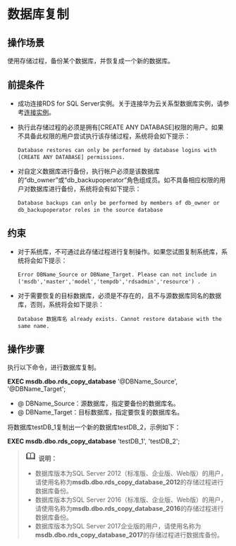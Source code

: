 # 数据库复制<a name="rds_09_0006"></a>

## 操作场景<a name="section4372174493119"></a>

使用存储过程，备份某个数据库，并恢复成一个新的数据库。

## 前提条件<a name="section15742513316"></a>

-   成功连接RDS for SQL Server实例。关于连接华为云关系型数据库实例，请参考[连接实例](https://support.huaweicloud.com/qs-rds/rds_03_0007.html)。
-   执行此存储过程的必须是拥有\[CREATE ANY DATABASE\]权限的用户。如果不具备此权限的用户尝试执行该存储过程，系统将会如下提示：

    ```
    Database restores can only be performed by database logins with [CREATE ANY DATABASE] permissions.
    ```

-   对自定义数据库进行备份，执行帐户必须是该数据库的“db\_owner”或“db\_backupoperator”角色组成员。如不具备相应权限的用户对数据库进行备份，系统将会有如下提示：

    ```
    Database backups can only be performed by members of db_owner or db_backupoperator roles in the source database
    ```


## 约束<a name="section1839784635417"></a>

-   对于系统库，不可通过此存储过程进行复制操作。如果您试图复制系统库，系统将会如下提示：

    ```
    Error DBName_Source or DBName_Target. Please can not include in ('msdb','master','model','tempdb','rdsadmin','resource') .
    ```


-   对于需要恢复的目标数据库，必须是不存在的，且不与源数据库同名的数据库，否则，系统将会如下提示：

    ```
    Database 数据库名 already exists. Cannot restore database with the same name.
    ```


## 操作步骤<a name="section1326415713110"></a>

执行以下命令，进行数据库复制。

**EXEC msdb.dbo.rds\_copy\_database**  '@DBName\_Source', '@DBName\_Target';

-   @ DBName\_Source：源数据库，指定要备份的数据库名。
-   @ DBName\_Target：目标数据库，指定要恢复的数据库名。

将数据库testDB\_1复制出一个新的数据库testDB\_2，示例如下：

**EXEC msdb.dbo.rds\_copy\_database**  'testDB\_1', 'testDB\_2';

>![](public_sys-resources/icon-note.gif) **说明：**   
>-   数据库版本为SQL Server 2012（标准版、企业版、Web版）的用户，请使用名称为**msdb.dbo.rds\_copy\_database\_2012**的存储过程进行数据库备份。  
>-   数据库版本为SQL Server 2016（标准版、企业版、Web版）的用户，请使用名称为**msdb.dbo.rds\_copy\_database\_2016**的存储过程进行数据库备份。  
>-   数据库版本为SQL Server 2017企业版的用户，请使用名称为**msdb.dbo.rds\_copy\_database\_2017**的存储过程进行数据库备份。  

